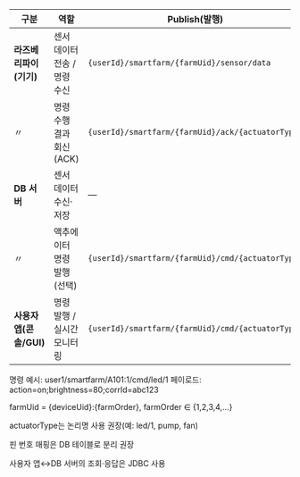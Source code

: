 | 구분                | 역할                | Publish(발행)                                       | Subscribe(구독)                        | 토픽 예시                                | 페이로드 예시(key=value)                                          | 비고                                  |
| ----------------- | ----------------- | ------------------------------------------------- | ------------------------------------ | ------------------------------------ | ----------------------------------------------------------- | ----------------------------------- |
| **라즈베리파이(기기)**    | 센서 데이터 전송 / 명령 수신 | `{userId}/smartfarm/{farmUid}/sensor/data`        | `{userId}/smartfarm/{farmUid}/cmd/#` | `user1/smartfarm/A101:1/sensor/data` | `temp=23.5;hum=60;co2=800;soil=420;ts=2025-10-23T02:10:00Z` | 10~30초 주기. QoS 0~1                  |
| 〃                 | 명령 수행 결과 회신(ACK)  | `{userId}/smartfarm/{farmUid}/ack/{actuatorType}` | —                                    | `user1/smartfarm/A101:1/ack/pump`    | `status=ok;action=on;duration=3000;corrId=abc123`           | 실패 시 `status=nack`                  |
| **DB 서버**         | 센서 데이터 수신·저장      | —                                                 | `+/smartfarm/+/sensor/data`          | `user1/smartfarm/A101:1/sensor/data` | 위와 동일                                                       | 수신 후 `sensor_logs` INSERT. 조회는 JDBC |
| 〃                 | 액추에이터 명령 발행(선택)   | `{userId}/smartfarm/{farmUid}/cmd/{actuatorType}` | `{userId}/smartfarm/+/ack/#`         | `user1/smartfarm/A101:1/cmd/pump`    | `action=on;duration=3000;corrId=abc123`                     | QoS 1 권장                            |
| **사용자 앱(콘솔/GUI)** | 명령 발행 / 실시간 모니터링  | `{userId}/smartfarm/{farmUid}/cmd/{actuatorType}` | `{userId}/smartfarm/+/sensor/data`   | `user1/smartfarm/A101:1/cmd/led/1`   | `action=on;brightness=80;corrId=abc123`                     | 본인 소유 농장만 구독                        |



명령 예시: user1/smartfarm/A101:1/cmd/led/1
페이로드: action=on;brightness=80;corrId=abc123

farmUid = {deviceUid}:{farmOrder}, farmOrder ∈ {1,2,3,4,...}

actuatorType는 논리명 사용 권장(예: led/1, pump, fan)

핀 번호 매핑은 DB 테이블로 분리 권장

사용자 앱↔DB 서버의 조회·응답은 JDBC 사용
